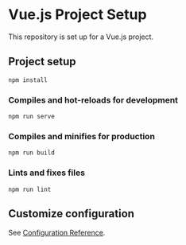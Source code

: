 # Vue.js Project Setup

This repository is set up for a Vue.js project.

## Project setup
```
npm install
```

### Compiles and hot-reloads for development
```
npm run serve
```

### Compiles and minifies for production
```
npm run build
```

### Lints and fixes files
```
npm run lint
```

## Customize configuration
See [Configuration Reference](https://cli.vuejs.org/config/).
